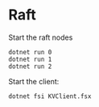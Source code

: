 # Raft

Start the raft nodes

```shell
dotnet run 0
dotnet run 1
dotnet run 2
```

Start the client:

```shell
dotnet fsi KVClient.fsx
```